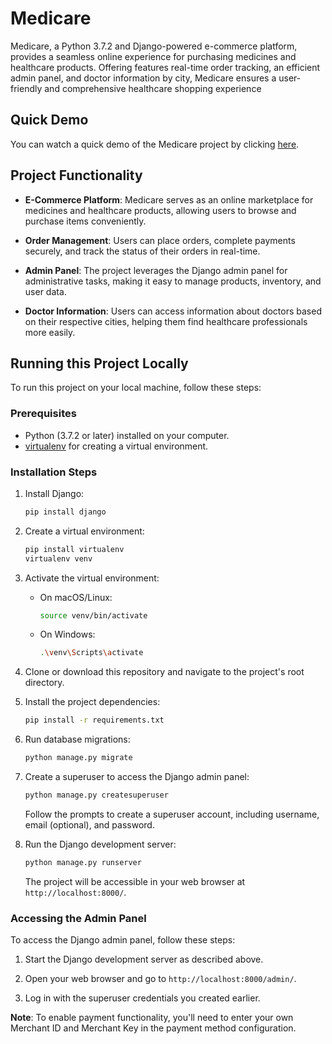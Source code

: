 # Medicare

Medicare, a Python 3.7.2 and Django-powered e-commerce platform, provides a seamless online experience for purchasing medicines and healthcare products. Offering features real-time order tracking, an efficient admin panel, and doctor information by city, Medicare ensures a user-friendly and comprehensive healthcare shopping experience

## Quick Demo

You can watch a quick demo of the Medicare project by clicking [here](https://drive.google.com/file/d/1175mBN9126ZxmeeY5tgefyg8VuYGAh1H/view?usp=sharing).

## Project Functionality

- **E-Commerce Platform**: Medicare serves as an online marketplace for medicines and healthcare products, allowing users to browse and purchase items conveniently.

- **Order Management**: Users can place orders, complete payments securely, and track the status of their orders in real-time.

- **Admin Panel**: The project leverages the Django admin panel for administrative tasks, making it easy to manage products, inventory, and user data.

- **Doctor Information**: Users can access information about doctors based on their respective cities, helping them find healthcare professionals more easily.

## Running this Project Locally

To run this project on your local machine, follow these steps:

### Prerequisites

- Python (3.7.2 or later) installed on your computer.
- [virtualenv](https://pypi.org/project/virtualenv/) for creating a virtual environment.

### Installation Steps

1. Install Django:

   ```bash
   pip install django
   ```

2. Create a virtual environment:

   ```bash
   pip install virtualenv
   virtualenv venv
   ```

3. Activate the virtual environment:

   - On macOS/Linux:

     ```bash
     source venv/bin/activate
     ```

   - On Windows:

     ```bash
     .\venv\Scripts\activate
     ```

4. Clone or download this repository and navigate to the project's root directory.

5. Install the project dependencies:

   ```bash
   pip install -r requirements.txt
   ```

6. Run database migrations:

   ```bash
   python manage.py migrate
   ```

7. Create a superuser to access the Django admin panel:

   ```bash
   python manage.py createsuperuser
   ```

   Follow the prompts to create a superuser account, including username, email (optional), and password.

8. Run the Django development server:

   ```bash
   python manage.py runserver
   ```

   The project will be accessible in your web browser at `http://localhost:8000/`.

### Accessing the Admin Panel

To access the Django admin panel, follow these steps:

1. Start the Django development server as described above.

2. Open your web browser and go to `http://localhost:8000/admin/`.

3. Log in with the superuser credentials you created earlier.

**Note**: To enable payment functionality, you'll need to enter your own Merchant ID and Merchant Key in the payment method configuration.


